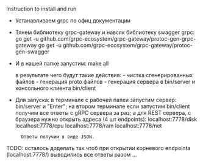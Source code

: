 Instruction to install and run

- Устанавливаем grpc по офиц документации
- Тянем библиотеку grpc-gateway и навсяк библиотеку swagger grpc:
    go get -u github.com/grpc-ecosystem/grpc-gateway/protoc-gen-grpc-gateway
    go get -u github.com/grpc-ecosystem/grpc-gateway/protoc-gen-swagger
- И в нашей папке запустим:
    make all

    в результате чего будут такие действия:
        - чистка сгенерированных файлов
        - генерация proto файлов
        - генерация сервера в bin/server и консольного клиента bin/client

- Для запуска:
    в терминале с рабочей папки запустим сервер: bin/server и "Enter";
    на втором терминале если запустим bin/client получим все ответы с gRPC сервера за раз;
    а для REST сервера, с браузера нужно открыть адреса (4 шт endpoints):
        localhost:7778/disk
        localhost:7778/cpu
        localhost:7778/ram
        localhost:7778/net

        Ответы получим в виде JSON.

TODO: осталось доделать так чтоб при открытии корневого endpointa (localhost:7778/) выводились все ответы разом ...
